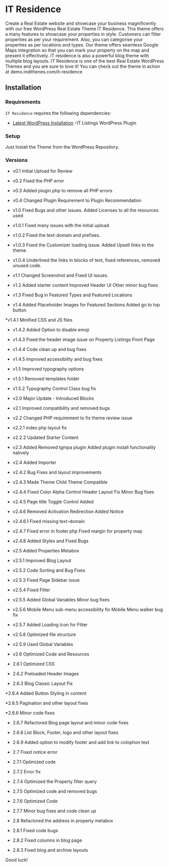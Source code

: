 
IT Residence
===

Create a Real Estate website and showcase your business magnificently with our free WordPress Real Estate Theme IT Residence. This theme offers a many features to showcase your properties in style. Customers can filter properties as per your requirement. Also, you can categorise your properties as per locations and types. Our theme offers seamless Google Maps integration so that you can mark your property on the map and present it effectively. IT residence is also a powerful blog theme with multiple blog layouts. IT Residence is one of the best Real Estate WordPress Themes and you are sure to love it! You can check out the theme in action at demo.indithenes.com/it-residence

Installation
---------------

### Requirements

`IT Residence` requires the following dependencies:

- [Latest WordPress Installation](https://wordpress.org/download/)
-IT Listings WordPress Plugin

### Setup

Just Install the Theme from the WordPress Repository.

### Versions

* v0.1
	Initial Upload for Review

* v0.2
	Fixed the PHP error

* v0.3
	Added plugin.php to remove all PHP errors

* v0.4
	Changed Plugin Requirement to Plugin Recommendation

* v1.0
	Fixed Bugs and other issues. Added Licenses to all the resources used

* v1.0.1
	Fixed many issues with the initial upload.

* v1.0.2
	Fixed the text-domain and prefixes.

* v1.0.3
	Fixed the Customizer loading issue. Added Upsell links to the theme.

* v1.0.4
	Underlined the links in blocks of text, fixed references, removed unused code.

* v1.1
	Changed Screenshot and Fixed UI issues.

* v1.2
	Added starter content
	Improved Header UI
	Other minor bug fixes

* v1.3
	Fixed Bug in Featured Types and Featured Locations

* v1.4
	Added Placeholder Images for Featured Sections
	Added go to top button

*v1.4.1
	Minified CSS and JS files

* v1.4.2
	Added Option to disable emoji

* v1.4.3
	Fixed the header image issue on Property Listings Front Page

* v1.4.4
	Code clean up and bug fixes

* v1.4.5
	Improved accessibility and bug fixes

* v1.5
	Improved typography options
* v1.5.1
	Removed templates folder

* v1.5.2
	Typography Control Class bug fix

* v2.0
	Major Update - Introduced Blocks

* v2.1
	Improved compatibility and removed bugs

* v2.2
	Changed PHP requirement to fix theme review issue

* v2.2.1
	index.php layout fix

* v2.2.2
	Updated Starter Content

* v2.3
	Added Removed tgmpa plugin
	Added plugin install functionality natively

* v2.4
	Added Importer

* v2.4.2
	Bug Fixes and layout improvements

* v2.4.3
	Made Theme Child Theme Compatible

* v2.4.4
	Fixed Color Alpha Control
	Header Layout Fix
	Minor Bug fixes

* v2.4.5
	Page title Toggle Control Added

* v2.4.6
	Removed Activation Redirection
	Added Notice

* v2.4.6.1
	Fixed missing text-domain

* v2.4.7
	Fixed error in footer.php
	Fixed margin for property map

* v2.4.8
	Added Styles and Fixed Bugs

* v2.5
	Added Properties Metabox

* v2.5.1
	Improved Blog Layout

* v2.5.2
	Code Sorting and Bug Fixes

* v2.5.3
	Fixed Page Sidebar issue

* v2.5.4
	Fixed Filter

* v2.5.5
	Added Global Variables
	Minor bug fixes

* v2.5.6
	Mobile Menu sub-menu accessibility fix
	Mobile Menu walker bug fix

* v2.5.7
	Added Loading Icon for Filter

* v2.5.8
	Optimized file structure

* v2.5.9
	Used Global Variables

* v2.6
	Optimized Code and Resources

* 2.6.1
	Optimized CSS

* 2.6.2
	Preloaded Header Images

* 2.6.3
	Blog Classic Layout Fix

*2.6.4
	Added Button Styling in content

*2.6.5
	Pagination and other layout fixes

*2.6.6
	Minor code fixes

* 2.6.7
	Refactored Blog page layout and minor code fixes

* 2.6.8
	List Block, Footer, logo and other layout fixes

* 2.6.9
	Added option to modify footer and add link to colophon text

* 2.7
	Fixed notice error

* 2.7.1
	Optimized code

* 2.7.2
	Error fix

* 2.7.4
	Optimized the Property filter query

* 2.7.5
	Optimized code and removed bugs

* 2.7.6
	Optimized Code

* 2.7.7
	Minor bug fixes and code clean up

* 2.8
	Refactored the address in property metabox

* 2.8.1
	Fixed code bugs

* 2.8.2
	Fixed columns in blog page

* 2.8.3
	Fixed blog and archive layouts

Good luck!
